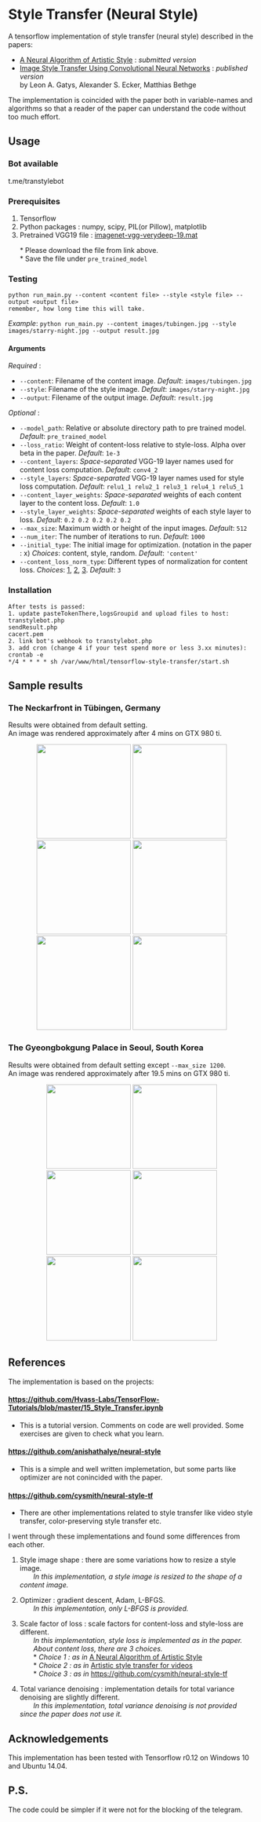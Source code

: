 # Style Transfer (Neural Style)

A tensorflow implementation of style transfer (neural style) described in the papers:
* [A Neural Algorithm of Artistic Style](https://arxiv.org/pdf/1508.06576v2.pdf) : *submitted version*
* [Image Style Transfer Using Convolutional Neural Networks](http://www.cv-foundation.org/openaccess/content_cvpr_2016/papers/Gatys_Image_Style_Transfer_CVPR_2016_paper.pdf) : *published version*  
by Leon A. Gatys, Alexander S. Ecker, Matthias Bethge

The implementation is coincided with the paper both in variable-names and algorithms so that a reader of the paper can understand the code without too much effort.

## Usage

### Bot available
t.me/transtylebot

### Prerequisites
1. Tensorflow
2. Python packages : numpy, scipy, PIL(or Pillow), matplotlib
3. Pretrained VGG19 file : [imagenet-vgg-verydeep-19.mat](http://www.vlfeat.org/matconvnet/models/imagenet-vgg-verydeep-19.mat)

&nbsp;&nbsp;&nbsp;&nbsp;&nbsp;&nbsp;* Please download the file from link above.  
&nbsp;&nbsp;&nbsp;&nbsp;&nbsp;&nbsp;* Save the file under `pre_trained_model`

### Testing
```
python run_main.py --content <content file> --style <style file> --output <output file>
remember, how long time this will take.
```
*Example*:
`python run_main.py --content images/tubingen.jpg --style images/starry-night.jpg --output result.jpg`

#### Arguments
*Required* :  
* `--content`: Filename of the content image. *Default*: `images/tubingen.jpg`
* `--style`: Filename of the style image. *Default*: `images/starry-night.jpg`
* `--output`: Filename of the output image. *Default*: `result.jpg`  

*Optional* :  
* `--model_path`: Relative or absolute directory path to pre trained model. *Default*: `pre_trained_model`
* `--loss_ratio`: Weight of content-loss relative to style-loss. Alpha over beta in the paper. *Default*: `1e-3`
* `--content_layers`: *Space-separated* VGG-19 layer names used for content loss computation. *Default*: `conv4_2`
* `--style_layers`: *Space-separated* VGG-19 layer names used for style loss computation. *Default*: `relu1_1 relu2_1 relu3_1 relu4_1 relu5_1`
* `--content_layer_weights`: *Space-separated* weights of each content layer to the content loss. *Default*: `1.0`
* `--style_layer_weights`: *Space-separated* weights of each style layer to loss. *Default*: `0.2 0.2 0.2 0.2 0.2`
* `--max_size`: Maximum width or height of the input images. *Default*: `512`
* `--num_iter`: The number of iterations to run. *Default*: `1000`
* `--initial_type`: The initial image for optimization. (notation in the paper : x) *Choices*: content, style, random. *Default*: `'content'`
* `--content_loss_norm_type`: Different types of normalization for content loss. *Choices*: [1](https://arxiv.org/pdf/1508.06576v2.pdf), [2](https://arxiv.org/abs/1604.08610), [3](https://github.com/cysmith/neural-style-tf). *Default*: `3`

### Installation
```
After tests is passed:
1. update pasteTokenThere,logsGroupid and upload files to host:
transtylebot.php
sendResult.php
cacert.pem
2. link bot's webhook to transtylebot.php
3. add cron (change 4 if your test spend more or less 3.xx minutes):
crontab -e
*/4 * * * * sh /var/www/html/tensorflow-style-transfer/start.sh
```
## Sample results
### The Neckarfront in Tübingen, Germany
Results were obtained from default setting.  
An image was rendered approximately after 4 mins on GTX 980 ti.

<p align="center">
<img src="images/tubingen.jpg" height="192px">
<img src="samples/tubingen_shipwreck.jpg" height="192px">
<img src="samples/tubingen_starry-night.jpg" height="192px">

<img src="samples/tubingen_seated-nude.jpg" height="192px">
<img src="samples/tubingen_the_scream.jpg" height="192px">
<img src="samples/tubingen_kandinsky.jpg" height="192px">
</p>

### The Gyeongbokgung Palace in Seoul, South Korea
Results were obtained from default setting except `--max_size 1200`.  
An image was rendered approximately after 19.5 mins on  GTX 980 ti.

<p align="center">
<img src="images/gyeongbokgung.jpg" height="172px">
<img src="samples/gyeongbokgung_shipwreck.jpg" height="172px">
<img src="samples/gyeongbokgung_starry-night.jpg" height="172px">

<img src="samples/gyeongbokgung_seated-nude.jpg" height="172px">
<img src="samples/gyeongbokgung_the_scream.jpg" height="172px">
<img src="samples/gyeongbokgung_kandinsky.jpg" height="172px">
</p>

## References

The implementation is based on the projects:

#### https://github.com/Hvass-Labs/TensorFlow-Tutorials/blob/master/15_Style_Transfer.ipynb  
* This is a tutorial version. Comments on code are well provided. Some exercises are given to check what you learn.  

#### https://github.com/anishathalye/neural-style  
* This is a simple and well written implemetation, but some parts like optimizer are not conincided with the paper.  

#### https://github.com/cysmith/neural-style-tf  
* There are other implementations related to style transfer like video style transfer, color-preserving style transfer etc.  

I went through these implementations and found some differences from each other.

1. Style image shape : there are some variations how to resize a style image.  
&nbsp;&nbsp;&nbsp;&nbsp;&nbsp;&nbsp; *In this implementation, a style image is resized to the shape of a content image.*  
2. Optimizer : gradient descent, Adam, L-BFGS.  
&nbsp;&nbsp;&nbsp;&nbsp;&nbsp;&nbsp; *In this implementation, only L-BFGS is provided.*  
3. Scale factor of loss : scale factors for content-loss and style-loss are different.  
&nbsp;&nbsp;&nbsp;&nbsp;&nbsp;&nbsp; *In this implementation, style loss is implemented as in the paper.*  
&nbsp;&nbsp;&nbsp;&nbsp;&nbsp;&nbsp; *About content loss, there are 3 choices.*  
&nbsp;&nbsp;&nbsp;&nbsp;&nbsp;&nbsp; * *Choice 1 : as in* [A Neural Algorithm of Artistic Style](https://arxiv.org/pdf/1508.06576v2.pdf)     
&nbsp;&nbsp;&nbsp;&nbsp;&nbsp;&nbsp; * *Choice 2 : as in* [Artistic style transfer for videos](https://arxiv.org/abs/1604.08610)  
&nbsp;&nbsp;&nbsp;&nbsp;&nbsp;&nbsp; * *Choice 3 : as in* https://github.com/cysmith/neural-style-tf  

4. Total variance denoising : implementation details for total variance denoising are slightly different.  
&nbsp;&nbsp;&nbsp;&nbsp;&nbsp;&nbsp; *In this implementation, total variance denoising is not provided since the paper does not use it.*

## Acknowledgements
This implementation has been tested with Tensorflow r0.12 on Windows 10 and Ubuntu 14.04.

## P.S.
The code could be simpler if it were not for the blocking of the telegram.
